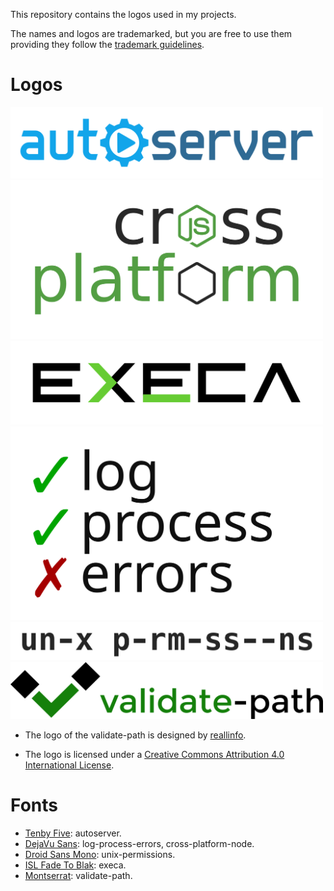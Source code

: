 This repository contains the logos used in my projects.

The names and logos are trademarked, but you are free to use them providing they
follow the [trademark guidelines](TRADEMARK_GUIDELINES.md).

# Logos

<img src="autoserver/autoserver.svg" width="500"/>

<img src="cross-platform-nodejs/cross-platform-nodejs.svg" width="500"/>

<img src="execa/execa.svg" width="500"/>

<img src="log-process-errors/log-process-errors.svg" width="500"/>

<img src="unix-permissions/unix-permissions.png" width="500"/>

<img src="validate-path/validate-path-horizontal.svg" width="500"/>

- The logo of the validate-path is designed by [reallinfo](https://github.com/reallinfo).

- The logo is licensed under a [Creative Commons Attribution 4.0 International License](https://creativecommons.org/licenses/by/4.0/). 

# Fonts

  - [Tenby Five](http://www.paragraph.com.au/tenby.html): autoserver.
  - [DejaVu Sans](https://en.wikipedia.org/wiki/DejaVu_fonts): log-process-errors, cross-platform-node.
  - [Droid Sans Mono](https://en.wikipedia.org/wiki/Droid_fonts): unix-permissions.
  - [ISL Fade To Blak](https://www.dafont.com/isl-fade-to-blak.font): execa.
  - [Montserrat](https://fonts.google.com/specimen/Montserrat): validate-path.
